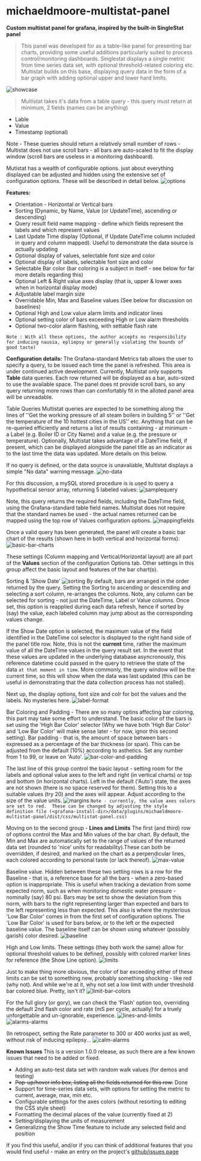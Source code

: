 # michaeldmoore-multistat-panel

**Custom multistat panel for grafana, inspired by the built-in SingleStat panel**

>This panel was developed for as a table-like panel for presenting bar charts, providing some useful additions particularly suited to process control/monitoring dashboards.  Singlestat displays a single metric from time series data set, with optional threshold-related coloring etc.  Multistat builds on this base, displaying query data in the form of a bar graph  with adding optional upper and lower hard limits.  

![showcase](https://user-images.githubusercontent.com/3724718/30005310-38debe58-9094-11e7-9209-5aeb977c7577.gif)


>Multistat takes it's data from a table query - this query must return at minimum, 2 fields (names can be anything)
* Lable
* Value
* Timestamp (optional)

Note - These queries should return a relatively small number of rows - Multistat does not use scroll bars - all bars are auto-scaled to fit the display window (scroll bars are useless in a monitoring dashboard).

Mutistat has a wealth of configurable options.  just about everything displayed can be adjusted and hidden using the extensive set of configuration options.  These will be described in detail below.
![options](https://user-images.githubusercontent.com/3724718/30005394-771279c4-9096-11e7-8908-616af1d5429d.png)


**Features:**
* Orientation - Horizontal or Vertical bars
* Sorting (Dynamic, by Name, Value (or UpdateTime), ascending or descending)
* Query result field name mapping - define which fields represent the labels and which represent values
* Last Update Time display (Optional, if Update DateTime column included in query and column mapped).  Useful to demonstrate the data source is actually updating
* Optional display of values, selectable font size and color
* Optional display of labels, selectable font size and color
* Selectable Bar color (bar coloring is a subject in itself - see below for far more details regarding this) 
* Optional Left & Right value axes display (that is, upper & lower axes when in horizontal display mode)
* Adjustable label margin size
* Overridable Min, Max and Baseline values (See below for discussion on baselines)
* Optional High and Low value alarm limits and indicator lines
* Optional setting color of bars exceeding High or Low alarm thresholds
* Optional two-color alarm flashing, with settable flash rate
 
`Note : With all these options, the author accepts no responsibility for inducing nausia, epliepsy or generally violating the bounds of good taste)`


**Configuration details:**
The Grafana-standard Metrics tab allows the user to specify a query, to be issued each time the panel is refreshed.
This area is under continued active development.  Currently, Multistat only supports **Table** data queries.  Each row returned will be displayed as a bar, auto-sized to use the available space.  The panel does nt provide scroll bars, so any query returning more rows than can comfortably fit in the alloted panel area will be unreadable. 

Table Queries
Multistat queries are expected to be something along the lines of ''Get the working pressure of all steam boilers in building 5'' or ''Get the temperature of the 10 hottest cities in the US'' etc.  Anything that can be re-queried efficiently and returns a list of results containing - at minimum - a Label (e.g. Boiler ID or City Name) and a value (e.g. the pressure or temperature).  Optionally, Multistat takes advantage of a DateTime field, if present, which can be displayed alongside the panel title as an indicator as to the last time the data was updated.  More details on this below.

If no query is defined, or the data source is unavaliable, Multistat displays a simple "No data" warning message.
![no-data](https://user-images.githubusercontent.com/3724718/30006554-7b72f5fc-90af-11e7-8b79-d331f60d0388.png)

For this discussion, a mySQL stored procedure is is used to query a hypothetical sensor array, returning 5 labeled values:
![samplequery](https://user-images.githubusercontent.com/3724718/30006627-7bede29c-90b1-11e7-9d74-4f54d0ed33e3.png)

Note, this query returns the required fields, including the DateTime field, using the Grafana-standard table field names.  Multistat does not require that the standard names be used - the actual names returned can be mapped using the top row of Values configuration options.
![mappingfields](https://user-images.githubusercontent.com/3724718/30006686-afc99e02-90b2-11e7-8daa-d45fbf7a2dac.png)



Once a valid query has been generated, the panel will create a basic bar chart of the results (shown here in both vertical and horizontal forms):
![basic-bar-charts](https://user-images.githubusercontent.com/3724718/30006743-96e67340-90b4-11e7-9568-fbda6b23c497.png)

These settings (Column mapping and Vertical/Horizontal layout) are all part of the **Values** section of the configuration Options tab.  Other settings in this group affect the basic layout and features of the bar chart(s).

Sorting & 'Show Date'
![sorting](https://user-images.githubusercontent.com/3724718/30006850-1f349360-90b7-11e7-9f5a-5f16adacbaba.png)
By default, bars are arranged in the order returned by the query.  Setting the Sorting to ascending or descending and selecting a sort column, re-arranges the columns.  Note, any column can be selected for sorting - not just the DateTime, Label or Value columns.  Once set, this option is reapplied during each data refresh, hence if sorted by (say) the value, each labeled column may jump about as the corresponding values change.

If the Show Date option is selected, the maximum value of the field identified in the DateTime col selector is displayed to the right hand side of the panel title row.  Note, this is not the **current** time, rather the maximum value of all the DateTime values in the query result set.  In the event that these values are updated in the underlying database asyncronously, this reference datetime could passed in the query to retrieve the state of the data ``at that moment in time``.  More commonly, the query window will be the current time, so this will show when the data was last updated (this can be useful in demonstrating that the data collection process has not stalled).


Next up, the display options, font size and colr for bot the values and the labels.  No mysteries here.
![label-format](https://user-images.githubusercontent.com/3724718/30007054-04cac982-90bb-11e7-9547-7814b25cb946.png)


Bar Coloring and Padding - There are so many optins affecting bar coloring, this part may take some effort to understand.
The basic color of the bars is set using the 'High Bar Color' selector (Why we have both 'High Bar Color' and 'Low Bar Color' will make sense later - for now, ignor this second setting).
Bar padding - that is, the amount of space between bars - expressed as a percentage of the bar thickness (or span).  This can be adjusted from the default (10%) according to asthetics.  Set any number from 1 to 99, or leave on 'Auto'.
![bar-color-and-padding](https://user-images.githubusercontent.com/3724718/30007066-61f3e4cc-90bb-11e7-8161-fdfe5d4a9431.png)

The last line of this group control the basic layout - setting room for the labels and optional value axes to the left and right (in vertical charts) or top and bottom (in horizontal charts).  Left in the default ('Auto') state, the axes are not shown (there is no space reserved for them).  Setting this to a suitable values (try 20) and the axes will appear.  Adjust according to the size of the value units.
![margins](https://user-images.githubusercontent.com/3724718/30007228-d2ab806e-90be-11e7-8f88-41edba6c330b.png)
``Note - currently, the value axes colors are set to red.  These can be changed by adjusting the style definition file (<grafana-install-dir>/data/plugins/michaeldmoore-multistat-panel/dist/css/multistat-panel.css)``

Moving on to the second group - **Lines and Limits**
The first (and third) row of options control the Max and Min values of the bar chart.  By default, the Min and Max are automatically set to the range of values of the returned data set (rounded to 'nice' units for readability).These can both be overridden, if desired, and marked on the chart as a perpendicular lines, each colored according to personal taste (or lack thereof).
![max-value](https://user-images.githubusercontent.com/3724718/30007300-8d75becc-90c0-11e7-9f0f-4ba13e60308e.png)

Baseline value.
Hidden between these two setting rows is a row for the Baseline - that is, a reference base for all the bars - when a zero-based option is inappropriate.  This is useful when tracking a deviation from some expected norm, such as when monitoring domestic water pressure - nominally (say) 80 psi.  Bars may be set to show the deviation from this norm, with bars to the right representing larger than expected and bars to the left representing less than expected.  This also is where the mysterious 'Low Bar Color' comes in from the first set of configuration options.  The 'Low Bar Color' is used for bars below, or to the left or the expected baseline value.  The baseline itself can be shown using whatever (possibly garish) color desired.
![baseline](https://user-images.githubusercontent.com/3724718/30007492-bd9a2300-90c4-11e7-9cba-4d8bcdb0f3ac.png)

High and Low limits.
These settings (they both work the same) allow for optional threshold values to be defined, possibly with colored marker lines for reference (the Show Line option).
![limits](https://user-images.githubusercontent.com/3724718/30007544-1868b0a2-90c6-11e7-9048-fd88d2a6ca04.png)

Just to make thing more obvious, the color of bar exceeding either of these limits can be set to something new, probably something shocking - like red (why not).  And while we're at it, why not set a low limit with under threshold bar colored blue.  Pretty, isn't it?
![limit-bar-colors](https://user-images.githubusercontent.com/3724718/30007603-3401a8cc-90c7-11e7-8873-84160d18afc8.png)

For the full glory (or gory), we can check the 'Flash' option too, overriding the default 2nd flash color and rate (mS per cycle, actually) for a truely unforgettable and un-ignorable, experience.
![lines-and-limits](https://user-images.githubusercontent.com/3724718/30007679-5849101a-90c9-11e7-9c39-5618e8404454.png)
![alarms-alarms](https://user-images.githubusercontent.com/3724718/30007648-b45bfc6a-90c8-11e7-8ea8-5f43852ad27d.gif)

(In retrospect, setting the Rate parameter to 300 or 400 works just as well, without risk of inducing epilepsy...
 ![calm-alarms](https://user-images.githubusercontent.com/3724718/30007967-6780c14a-90ce-11e7-809d-289d180ea310.gif)

 
 **Known Issues**
 This is a version 1.0.0 release, as such there are a few known issues that need to be added or fixed.
 * Adding an auto-test data set with random walk values (for demos and testing)
 * ~~Pop-up/hover info box, listing all the fields returned for this row.~~ Done
 * Support for time-series data sets, with options for setting the metric to current, average, max, min etc.
 * Configurable settings for the axes colors (without resorting to editing the CSS style sheet)
 * Formatting the decimal places of the value (currently fixed at 2)
 * Setting/displaying the units of measurement
 * Generalizing the Show Time feature to include any selected field and position

If you find this useful, and/or if you can think of additional features that you would find useful - make an entry on the project's [github/issues page](https://github.com/michaeldmoore/michaeldmoore-multistat-panel/issues)
